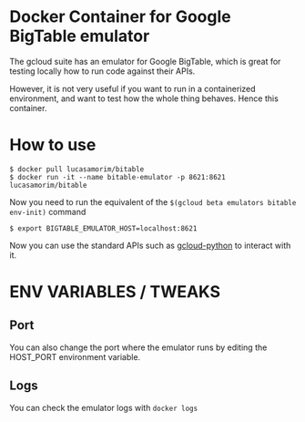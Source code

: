 # Docker Container for Google BigTable emulator

The gcloud suite has an emulator for Google BigTable, which is great for testing locally how to run code against their APIs. 

However, it is not very useful if you want to run in a containerized environment, and want to test how the whole thing behaves. Hence this container. 

# How to use

```
$ docker pull lucasamorim/bitable
$ docker run -it --name bitable-emulator -p 8621:8621 lucasamorim/bitable
```

Now you need to run the equivalent of the ```$(gcloud beta emulators bitable env-init)``` command

```
$ export BIGTABLE_EMULATOR_HOST=localhost:8621
```

Now you can use the standard APIs such as [gcloud-python](https://github.com/googlecloudplatform/gcloud-python) to interact with it. 

# ENV VARIABLES / TWEAKS

## Port

You can also change the port where the emulator runs by editing the HOST_PORT environment variable. 

## Logs

You can check the emulator logs with `docker logs`




